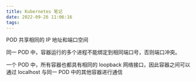 ```yaml
---
title: Kubernetes 笔记
date: 2022-09-26 11:06:16
tags:
---
```


POD 共享相同的 IP 地址和端口空间

同一 POD 中，容器运行的多个进程不能绑定到相同端口号，否则端口冲突。

一个 POD 中，所有容器也都具有相同的 loopback 网络接口，因此容器之间可以通过 localhost 与同一 POD 中的其他容器进行通信

